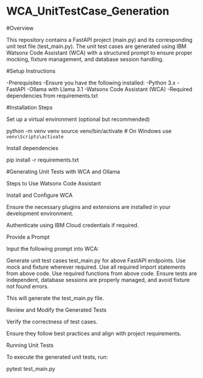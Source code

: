 # WCA_UnitTestCase_Generation
#Overview

This repository contains a FastAPI project (main.py) and its corresponding unit test file (test_main.py). The unit test cases are generated using IBM Watsonx Code Assistant (WCA) with a structured prompt to ensure proper mocking, fixture management, and database session handling.

#Setup Instructions

-Prerequisites
-Ensure you have the following installed:
-Python 3.x
-FastAPI
-Ollama with Llama 3.1
-Watsonx Code Assistant (WCA)
-Required dependencies from requirements.txt

#Installation Steps

Set up a virtual environment (optional but recommended)

python -m venv venv
source venv/bin/activate  # On Windows use `venv\Scripts\activate`

Install dependencies

pip install -r requirements.txt

#Generating Unit Tests with WCA and Ollama

Steps to Use Watsonx Code Assistant

Install and Configure WCA

Ensure the necessary plugins and extensions are installed in your development environment.

Authenticate using IBM Cloud credentials if required.

Provide a Prompt

Input the following prompt into WCA:

Generate unit test cases test_main.py for above FastAPI endpoints.
Use mock and fixture wherever required.
Use all required import statements from above code.
Use required functions from above code.
Ensure tests are independent, database sessions are properly managed, and avoid fixture not found errors.

This will generate the test_main.py file.

Review and Modify the Generated Tests

Verify the correctness of test cases.

Ensure they follow best practices and align with project requirements.

Running Unit Tests

To execute the generated unit tests, run:

pytest test_main.py





